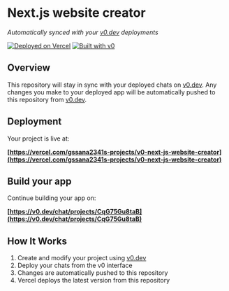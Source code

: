 # Next.js website creator

*Automatically synced with your [v0.dev](https://v0.dev) deployments*

[![Deployed on Vercel](https://img.shields.io/badge/Deployed%20on-Vercel-black?style=for-the-badge&logo=vercel)](https://vercel.com/gssana2341s-projects/v0-next-js-website-creator)
[![Built with v0](https://img.shields.io/badge/Built%20with-v0.dev-black?style=for-the-badge)](https://v0.dev/chat/projects/CqG75Gu8taB)

## Overview

This repository will stay in sync with your deployed chats on [v0.dev](https://v0.dev).
Any changes you make to your deployed app will be automatically pushed to this repository from [v0.dev](https://v0.dev).

## Deployment

Your project is live at:

**[https://vercel.com/gssana2341s-projects/v0-next-js-website-creator](https://vercel.com/gssana2341s-projects/v0-next-js-website-creator)**

## Build your app

Continue building your app on:

**[https://v0.dev/chat/projects/CqG75Gu8taB](https://v0.dev/chat/projects/CqG75Gu8taB)**

## How It Works

1. Create and modify your project using [v0.dev](https://v0.dev)
2. Deploy your chats from the v0 interface
3. Changes are automatically pushed to this repository
4. Vercel deploys the latest version from this repository